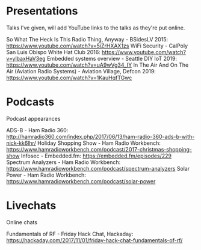 # Presentations
Talks I've given, will add YouTube links to the talks as they're put online.

So What The Heck Is This Radio Thing, Anyway - BSidesLV 2015: https://www.youtube.com/watch?v=5iZrHXAX1zs
WiFi Security - CalPoly San Luis Obispo White Hat Club 2016: https://www.youtube.com/watch?v=ylbaxHaV3eg
Embedded systems overview - Seattle DIY IoT 2019: https://www.youtube.com/watch?v=uA9wVg34_IY
In The Air And On The Air (Aviation Radio Systems) - Aviation Village, Defcon 2019: https://www.youtube.com/watch?v=1KauHqfTGwc

# Podcasts
Podcast appearances

ADS-B - Ham Radio 360: http://hamradio360.com/index.php/2017/06/13/ham-radio-360-ads-b-with-nick-kk6lhr/
Holiday Shopping Show - Ham Radio Workbench: https://www.hamradioworkbench.com/podcast/2017-christmas-shopping-show
Infosec - Embedded.fm: https://embedded.fm/episodes/229
Spectrum Analyzers - Ham Radio Workbench: https://www.hamradioworkbench.com/podcast/spectrum-analyzers
Solar Power - Ham Radio Workbench: https://www.hamradioworkbench.com/podcast/solar-power


# Livechats
Online chats

Fundamentals of RF - Friday Hack Chat, Hackaday: https://hackaday.com/2017/11/01/friday-hack-chat-fundamentals-of-rf/
